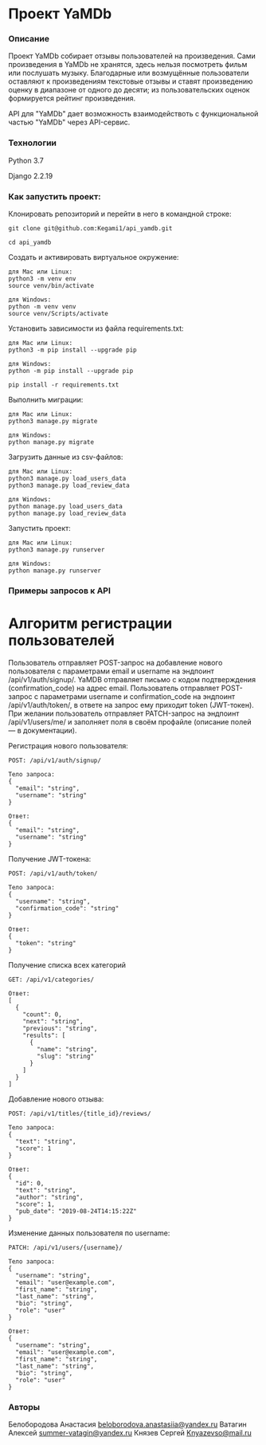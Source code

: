 # Проект YaMDb


### Описание

Проект YaMDb собирает отзывы  пользователей на произведения.
Сами произведения в YaMDb не хранятся, здесь нельзя посмотреть фильм или послушать музыку.
Благодарные или возмущённые пользователи оставляют к произведениям текстовые отзывы и ставят произведению оценку в диапазоне от одного до десяти; из пользовательских оценок формируется рейтинг произведения.

API для "YaMDb" дает возможность взаимодействоть с функциональной частью "YaMDb" через API-сервис.

### Технологии

Python 3.7

Django 2.2.19


### Как запустить проект:

Клонировать репозиторий и перейти в него в командной строке:

```
git clone git@github.com:Kegami1/api_yamdb.git
```

```
cd api_yamdb
```

Cоздать и активировать виртуальное окружение:

```
для Mac или Linux:
python3 -m venv env
source venv/bin/activate
```
```
для Windows:
python -m venv venv
source venv/Scripts/activate 
```

Установить зависимости из файла requirements.txt:

```
для Mac или Linux:
python3 -m pip install --upgrade pip
```
```
для Windows:
python -m pip install --upgrade pip
```

```
pip install -r requirements.txt
```

Выполнить миграции:

```
для Mac или Linux:
python3 manage.py migrate
```
```
для Windows:
python manage.py migrate
```

Загрузить данные из csv-файлов:
```
для Mac или Linux:
python3 manage.py load_users_data
python3 manage.py load_review_data
```
```
для Windows:
python manage.py load_users_data
python manage.py load_review_data
```

Запустить проект:

```
для Mac или Linux:
python3 manage.py runserver
```
```
для Windows:
python manage.py runserver
```


### Примеры запросов к API

# Алгоритм регистрации пользователей

Пользователь отправляет POST-запрос на добавление нового пользователя с параметрами email и username на эндпоинт /api/v1/auth/signup/.
YaMDB отправляет письмо с кодом подтверждения (confirmation_code) на адрес email.
Пользователь отправляет POST-запрос с параметрами username и confirmation_code на эндпоинт /api/v1/auth/token/, в ответе на запрос ему приходит token (JWT-токен).
При желании пользователь отправляет PATCH-запрос на эндпоинт /api/v1/users/me/ и заполняет поля в своём профайле (описание полей — в документации).

Регистрация нового пользователя:

```
POST: /api/v1/auth/signup/
```
```
Тело запроса:
{
  "email": "string",
  "username": "string"
}
```
```
Ответ:
{
  "email": "string",
  "username": "string"
}
```

Получение JWT-токена:
```
POST: /api/v1/auth/token/
```
```
Тело запроса:
{
  "username": "string",
  "confirmation_code": "string"
}
```
```
Ответ:
{
  "token": "string"
}
```

Получение списка всех категорий

```
GET: /api/v1/categories/
```
```
Ответ:
[
  {
    "count": 0,
    "next": "string",
    "previous": "string",
    "results": [
      {
        "name": "string",
        "slug": "string"
      }
    ]
  }
]
```

Добавление нового отзыва:

```
POST: /api/v1/titles/{title_id}/reviews/
```
```
Тело запроса:
{
  "text": "string",
  "score": 1
}
```
```
Ответ:
{
  "id": 0,
  "text": "string",
  "author": "string",
  "score": 1,
  "pub_date": "2019-08-24T14:15:22Z"
}
```

Изменение данных пользователя по username:


```
PATCH: /api/v1/users/{username}/
```
```
Тело запроса:
{
  "username": "string",
  "email": "user@example.com",
  "first_name": "string",
  "last_name": "string",
  "bio": "string",
  "role": "user"
}
```
```
Ответ:
{
  "username": "string",
  "email": "user@example.com",
  "first_name": "string",
  "last_name": "string",
  "bio": "string",
  "role": "user"
}
```


### Авторы

Белобородова Анастасия  beloborodova.anastasiia@yandex.ru
Ватагин Алексей  summer-vatagin@yandex.ru
Князев Сергей  Knyazevso@mail.ru



